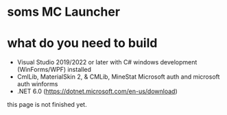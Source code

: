# soms MC Launcher

# what do you need to build

* Visual Studio 2019/2022 or later with C# windows development (WinForms/WPF) installed
* CmlLib, MaterialSkin 2, & CMLib, MineStat Microsoft auth and microsoft auth winforms
* .NET 6.0 (https://dotnet.microsoft.com/en-us/download)

this page is not finished yet.
